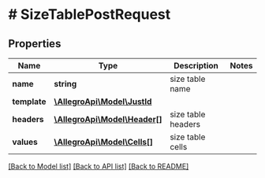 # # SizeTablePostRequest

## Properties

Name | Type | Description | Notes
------------ | ------------- | ------------- | -------------
**name** | **string** | size table name |
**template** | [**\AllegroApi\Model\JustId**](JustId.md) |  |
**headers** | [**\AllegroApi\Model\Header[]**](Header.md) | size table headers |
**values** | [**\AllegroApi\Model\Cells[]**](Cells.md) | size table cells |

[[Back to Model list]](../../README.md#models) [[Back to API list]](../../README.md#endpoints) [[Back to README]](../../README.md)
